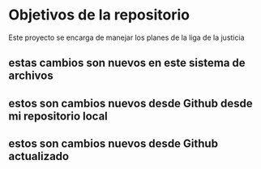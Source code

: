 # Objetivos de la repositorio

Este proyecto se encarga de manejar los planes de la liga de la justicia

## estas cambios son nuevos en este sistema de archivos

## estos son cambios nuevos desde Github desde mi repositorio local
## estos son cambios nuevos desde Github actualizado

